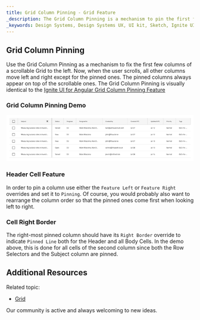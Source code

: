 ```yaml
---
title: Grid Column Pinning - Grid Feature
_description: The Grid Column Pinning is a mechanism to pin the first few columns of a scrollable Grid.
_keywords: Design Systems, Design Systems UX, UI kit, Sketch, Ignite UI for Angular, Sketch to Angular, Sketch to Angular, Angular, Angular Design System, Export code from Sketch, Design Kits for Angular, Sketch HTML, Sketch to HTML, Sketch UI kits
---
```


## Grid Column Pinning

Use the Grid Column Pinning as a mechanism to fix the first few columns of a scrollable Grid to the left. Now, when the user scrolls, all other columns move left and right except for the pinned ones. The pinned columns always appear on top of the scrollable ones. The Grid Column Pinning is visually identical to the [Ignite UI for Angular Grid Column Pinning Feature](https://www.infragistics.com/products/ignite-ui-angular/angular/components/grid_column_pinning.html)

### Grid Column Pinning Demo

<img class="responsive-img" src="../images/grid_column_pinning_demo.png" srcset="../images/grid_column_pinning_demo@2x.png 2x" />

### Header Cell Feature

In order to pin a column use either the `Feature Left` or `Feature Right` overrides and set it to `Pinning`. Of course, you would probably also want to rearrange the column order so that the pinned ones come first when looking left to right.

### Cell Right Border

The right-most pinned column should have its `Right Border` override to indicate `Pinned Line` both for the Header and all Body Cells. In the demo above, this is done for all cells of the second column since both the Row Selectors and the Subject column are pinned.

## Additional Resources

Related topic:

- [Grid](grid.md)
  <div class="divider--half"></div>

Our community is active and always welcoming to new ideas.
